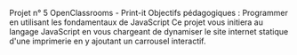 Projet n° 5 OpenClassrooms - Print-it
Objectifs pédagogiques : Programmer en utilisant les fondamentaux de JavaScript
Ce projet vous initiera au langage JavaScript en vous chargeant de dynamiser le site internet statique d'une imprimerie en y ajoutant un carrousel interactif.
